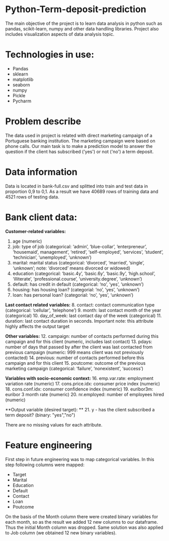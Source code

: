 # Python-Term-deposit-prediction
The main objective of the project is to learn data analysis in python such as pandas, scikit-learn, numpy and other data handling libraries. Project also includes visualization aspects of data analysis topic.

# Technologies in use:
- Pandas
- sklearn
- matplotlib
- seaborn
- numpy
- Pickle
- Pycharm

# Problem describe
The data used in project is related with direct marketing campaign of a Portuguese banking institution. The marketing campaign were based on phone calls. Our main task is to make a prediction model to answer the question if the client has subscribed ('yes') or not ('no') a term deposit.

# Data information
Data is located in bank-full.csv and splitted into train and test data in proportion 0,9 to 0,1. As a result we have 40689 rows of training data and 4521 rows of testing data. 
# Bank client data:

**Customer-related variables:**
1. age (numeric)
2. job: type of job (categorical: ‘admin’, ‘blue-collar’,  ‘enterpreneur’, ‘housemaid’, management’, ‘retired’, ‘self-employed’, ‘services’, ‘student’, ‘technician’, ‘unemployed’, ‘unknown’)
3. marital: marital status (categorical: ‘divorced’, ‘married’, ‘single’, ‘unknown’; note: ‘divorced’ means divorced or widowed)
4. education (categorical: ‘basic.4y’, ‘basic.6y’, ‘basic.9y’, ‘high.school’, ‘illiterate’, ‘professional.course’, ‘university.degree’, ‘unknown’)
5. default: has credit in default (categorical: ‘no’, ‘yes’, ‘unknown’)
6. housing: has housing loan? (categorial: ‘no’, ‘yes’, ‘unknown’)
7. loan: has personal loan? (categorial: ‘no’, ‘yes’, ‘unknown’)

**Last contact related variables:**
8. contact: contact communication type (categorical: ‘cellular’, ‘telephone’)
9. month: last contact month of the year (categorical)
10. day_of_week: last contact day of the week (categorical)
11. duration: last contact duration in seconds. Important note: this attribute highly affects the output target

**Other variables:**
12. campaign: number of contacts performed during this campaign and for this client (numeric, includes last contact)
13. pdays: number of days that passed by after the client was last contacted from previous campaign (numeric: 999 means client was not previously contacted)
14. previous: number of contacts performed before this campaign and for this client
15. poutcome: outcome of the previous marketing campaign (categorical: ‘failure’, ‘nonexistent’, ‘success’)

**Variables with socio-economic context:**
16. emp.var.rate: employment variation rate (numeric)
17. cons.price.idx: consumer price index (numeric)
18. cons.conf.idx: consumer confidence index (numeric)
19. euribor3m: euribor 3 month rate (numeric)
20. nr.employed: number of employees hired (numeric)

**Output variable (desired target): **
21. y - has the client subscribed a term deposit? (binary: "yes","no")

There are no missing values for each attribute.

# Feature engineering
First step in future engineering was to map categorical variables. In this step following columns were mapped:
- Target
- Marital
- Education
- Default
- Contact
- Loan
- Poutcome  

On the basis of the Month column there were created binary variables for each month, so as the result we added 12 new columns to our dataframe. Thus the initial Month column was dropped.
Same solution was also applied to Job column (we obtained 12 new binary variables). 
